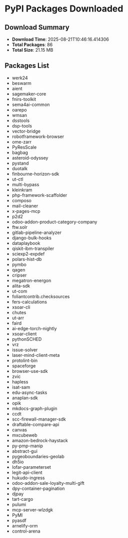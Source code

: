 # PyPI Packages Downloaded

## Download Summary
- **Download Time**: 2025-08-21T10:46:16.414306
- **Total Packages**: 86
- **Total Size**: 21.15 MB

## Packages List
- werk24
- beswarm
- aient
- sagemaker-core
- fnirs-toolkit
- sema4ai-common
- oarepo
- wmsan
- dsstools
- dsp-tools
- vector-bridge
- robotframework-browser
- ome-zarr
- PyResScale
- bagbag
- asteroid-odyssey
- pystand
- duotalk
- finbourne-horizon-sdk
- ut-ctl
- multi-bypass
- kleinkram
- php-framework-scaffolder
- composo
- mail-cleaner
- x-pages-mcp
- p2d2
- odoo-addon-product-category-company
- ftw.solr
- gitlab-pipeline-analyzer
- django-bulk-hooks
- dataplaybook
- qiskit-ibm-transpiler
- sciexp2-expdef
- polars-hist-db
- pymbo
- qagen
- cripser
- megatron-energon
- alita-sdk
- ut-com
- foliantcontrib.checksources
- fers-calculations
- xsoar-cli
- chutes
- ut-arr
- faird
- ai-edge-torch-nightly
- xsoar-client
- pythonSCHED
- vrz
- issue-solver
- laser-mind-client-meta
- protolint-bin
- spaceforge
- browser-use-sdk
- zvic
- hapless
- isat-sam
- edu-async-tasks
- anaplan-sdk
- opik
- mkdocs-graph-plugin
- ccdt
- scc-firewall-manager-sdk
- draftable-compare-api
- canvas
- mxcubeweb
- amazon-bedrock-haystack
- py-pmp-manip
- abstract-gui
- pygeoboundaries-geolab
- dh5io
- lofar-parameterset
- legit-api-client
- hukudo-ingress
- odoo-addon-sale-loyalty-multi-gift
- dpy-container-pagination
- djpay
- tart-cargo
- pulumi
- mcp-server-wlzdgk
- PyMI
- pyasdf
- arnelify-orm
- control-arena
